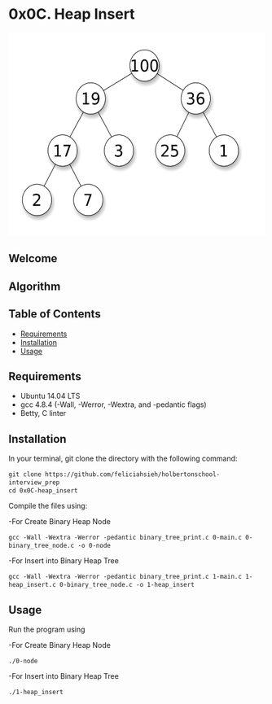# 0x0C. Heap Insert

<p align="center"><img src="MaxHeap.png" height="400px" /></p>

## Welcome


## Algorithm


## Table of Contents
* [Requirements](#requirements)
* [Installation](#installation)
* [Usage](#usage)

## Requirements
* Ubuntu 14.04 LTS
* gcc 4.8.4 (-Wall, -Werror, -Wextra, and -pedantic flags)
* Betty, C linter

## Installation
In your terminal, git clone the directory with the following command:
```
git clone https://github.com/feliciahsieh/holbertonschool-interview_prep
cd 0x0C-heap_insert
```

Compile the files using:

-For Create Binary Heap Node
```
gcc -Wall -Wextra -Werror -pedantic binary_tree_print.c 0-main.c 0-binary_tree_node.c -o 0-node
```

-For Insert into Binary Heap Tree
```
gcc -Wall -Wextra -Werror -pedantic binary_tree_print.c 1-main.c 1-heap_insert.c 0-binary_tree_node.c -o 1-heap_insert
```

## Usage

Run the program using

-For Create Binary Heap Node
```
./0-node
```

-For Insert into Binary Heap Tree
```
./1-heap_insert
```

